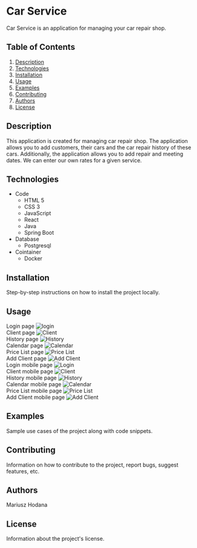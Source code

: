 # Car Service

Car Service is an application for managing your car repair shop.

## Table of Contents

1. [Description](#description)
2. [Technologies](#technologies)
3. [Installation](#installation)
4. [Usage](#usage)
5. [Examples](#examples)
6. [Contributing](#contributing)
7. [Authors](#authors)
8. [License](#license)

## Description

This application is created for managing car repair shop.
The application allows you to add customers, their cars and the car repair history of these cars.
Additionally, the application allows you to add repair and meeting dates.
We can enter our own rates for a given service.

## Technologies
- Code
    - HTML 5
    - CSS 3
    - JavaScript
    - React
    - Java
    - Spring Boot
- Database
    - Postgresql
- Cointainer
    - Docker


## Installation

Step-by-step instructions on how to install the project locally.

## Usage
Login page 
![login](Pictures/login.png)
<br>
Client page 
![Client](Pictures/Client.png)
<br>
History page
![History](Pictures/history.png)
<br>
Calendar page
![Calendar](Pictures/calendar.png)
<br>
Price List page
![Price List](Pictures/Price%20list.png)
<br>
Add Client page
![Add Client](Pictures/Add%20Client.png)
<br>
Login mobile page 
![Login](Pictures/login-mobile.png)
<br>
Client mobile page 
![Client](Pictures/client-mobile.png)
<br>
History mobile page
![History](Pictures/history-mobile.png)
<br>
Calendar mobile page
![Calendar](Pictures/client-mobile.png)
<br>
Price List mobile page
![Price List](Pictures/price_list-mobile.png)
<br>
Add Client mobile page
![Add Client](Pictures/add-client-mobile.png)
<br>
## Examples

Sample use cases of the project along with code snippets.

## Contributing

Information on how to contribute to the project, report bugs, suggest features, etc.

## Authors

Mariusz Hodana

## License

Information about the project's license.

